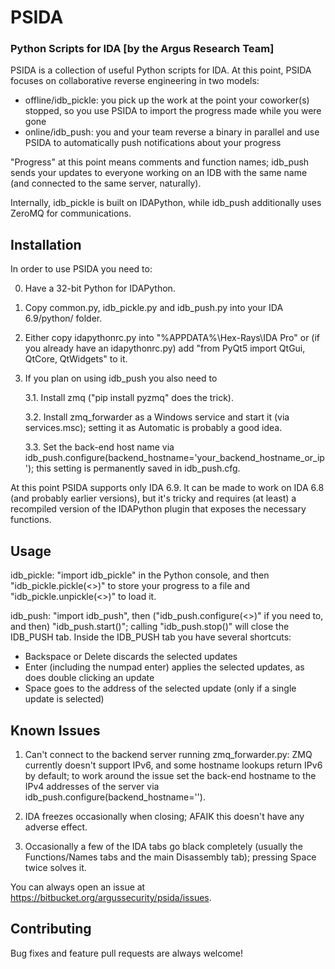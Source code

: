 PSIDA
=========
### Python Scripts for IDA [by the Argus Research Team]

PSIDA is a collection of useful Python scripts for IDA.
At this point, PSIDA focuses on collaborative reverse engineering in two models:
 - offline/idb_pickle: you pick up the work at the point your coworker(s) stopped, so you use PSIDA to import the progress made while you were gone
 - online/idb_push: you and your team reverse a binary in parallel and use PSIDA to automatically push notifications about your progress

"Progress" at this point means comments and function names; idb_push sends your updates to everyone working on an IDB with the same name (and connected to the same server, naturally).
 
Internally, idb_pickle is built on IDAPython, while idb_push additionally uses ZeroMQ for communications.


Installation
------------
In order to use PSIDA you need to:

0. Have a 32-bit Python for IDAPython.

1. Copy common.py, idb_pickle.py and idb_push.py into your IDA 6.9/python/ folder.

2. Either copy idapythonrc.py into "%APPDATA%\Hex-Rays\IDA Pro" or (if you already have an idapythonrc.py) add "from PyQt5 import QtGui, QtCore, QtWidgets" to it.

3. If you plan on using idb_push you also need to

	3.1. Install zmq ("pip install pyzmq" does the trick).

	3.2. Install zmq_forwarder as a Windows service and start it (via services.msc); setting it as Automatic is probably a good idea.

	3.3. Set the back-end host name via idb_push.configure(backend_hostname='your_backend_hostname_or_ip'); this setting is permanently saved in idb_push.cfg.


At this point PSIDA supports only IDA 6.9. It can be made to work on IDA 6.8 (and probably earlier versions), but it's tricky and requires (at least) a recompiled version of the IDAPython plugin that exposes the necessary functions.



Usage
------------
idb_pickle: "import idb_pickle" in the Python console, and then "idb_pickle.pickle(<>)" to store your progress to a file and "idb_pickle.unpickle(<>)" to load it.

idb_push: "import idb_push", then ("idb_push.configure(<>)" if you need to, and then) "idb_push.start()"; calling "idb_push.stop()" will close the IDB_PUSH tab.
Inside the IDB_PUSH tab you have several shortcuts:
 - Backspace or Delete discards the selected updates
 - Enter (including the numpad enter) applies the selected updates, as does double clicking an update
 - Space goes to the address of the selected update (only if a single update is selected)



Known Issues
------------
1. Can't connect to the backend server running zmq_forwarder.py: ZMQ currently doesn't support IPv6, and some hostname lookups return IPv6 by default; to work around the issue set the back-end hostname to the IPv4 addresses of the server via idb_push.configure(backend_hostname='<your backend IP>').

2. IDA freezes occasionally when closing; AFAIK this doesn't have any adverse effect.

3. Occasionally a few of the IDA tabs go black completely (usually the Functions/Names tabs and the main Disassembly tab); pressing Space twice solves it.


You can always open an issue at https://bitbucket.org/argussecurity/psida/issues.


Contributing
------------
Bug fixes and feature pull requests are always welcome!
